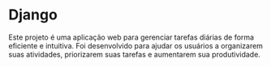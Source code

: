 # Django
Este projeto é uma aplicação web para gerenciar tarefas diárias de forma eficiente e intuitiva. Foi desenvolvido para ajudar os usuários a organizarem suas atividades, priorizarem suas tarefas e aumentarem sua produtividade.
